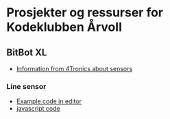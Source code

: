 # Prosjekter og ressurser for Kodeklubben Årvoll

## BitBot XL
* [Information from 4Tronics about sensors](http://4tronix.co.uk/blog/?p=1490)

### Line sensor
* [Example code in editor](https://makecode.microbit.org/_Cj6fz2VCDefx)
* [javascript code](Demos-Microbit/Bitbot_line_sensor.js)

